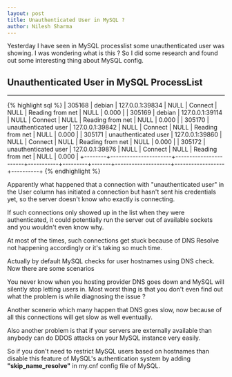 ```yaml
---
layout: post
title: Unauthenticated User in MySQL ?
author: Nilesh Sharma
---
```

Yesterday I have seen in MySQL processlist some unauthenticated user was showing. I was wondering what is this ? So I did some research and found out some interesting thing about MySQL config.

##  Unauthenticated User in MySQL ProcessList
-----
{% highlight sql %}
| 305168 | debian               | 127.0.0.1:39834 | NULL      | Connect |  NULL | Reading from net   | NULL             |    0.000 |
| 305169 | debian               | 127.0.0.1:39114 | NULL      | Connect |  NULL | Reading from net   | NULL             |    0.000 |
| 305170 | unauthenticated user | 127.0.0.1:39842 | NULL      | Connect |  NULL | Reading from net   | NULL             |    0.000 |
| 305171 | unauthenticated user | 127.0.0.1:39860 | NULL      | Connect |  NULL | Reading from net   | NULL             |    0.000 |
| 305172 | unauthenticated user | 127.0.0.1:39876 | NULL      | Connect |  NULL | Reading from net   | NULL             |    0.000 |
+--------+----------------------+-----------------------+-----------+---------+-------+--------------------+------------------+----------+
{% endhighlight %}


Apparently what happened that a connection with "unauthenticated user" in the User column has initiated a connection but hasn't sent his credentials yet, so the server doesn't know who exactly is connecting.

If such connections only showed up in the list when they were authenticated, it could potentially run the server out of available sockets and you wouldn't even know why.

At most of the times, such connections get stuck because of DNS Resolve not happening accordingly or it's taking so much time.

Actually by default MySQL checks for user hostnames using DNS check. Now there are some scenarios 

You never know when you hosting provider DNS goes down and MySQL will silently stop letting users in.
Most worst thing is that you don't even find out what the problem is while diagnosing the issue ?

Another scenerio which many happen that DNS goes slow, now because of all this connections will get slow
as well eventually.

Also another problem is that if your servers are externally available than anybody can do DDOS attacks on your MySQL instance very easily.

So if you don't need to restrict MySQL users based on hostnames than disable this feature of MySQL's authentication system by adding **"skip_name_resolve"** in my.cnf config file of MySQL.
